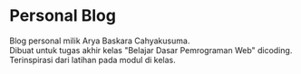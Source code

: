 # Personal Blog
Blog personal milik Arya Baskara Cahyakusuma.  
Dibuat untuk tugas akhir kelas "Belajar Dasar Pemrograman Web" dicoding.  
Terinspirasi dari latihan pada modul di kelas.
